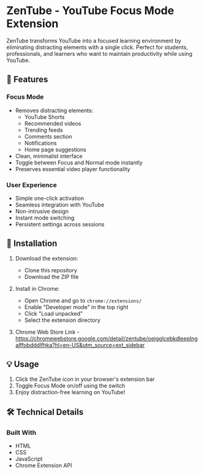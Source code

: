 # ZenTube - YouTube Focus Mode Extension

ZenTube transforms YouTube into a focused learning environment by eliminating distracting elements with a single click. Perfect for students, professionals, and learners who want to maintain productivity while using YouTube.

## 🎯 Features

### Focus Mode
- Removes distracting elements:
  - YouTube Shorts
  - Recommended videos
  - Trending feeds
  - Comments section
  - Notifications
  - Home page suggestions
- Clean, minimalist interface
- Toggle between Focus and Normal mode instantly
- Preserves essential video player functionality

### User Experience
- Simple one-click activation
- Seamless integration with YouTube
- Non-intrusive design
- Instant mode switching
- Persistent settings across sessions

## 🚀 Installation

1. Download the extension:
   - Clone this repository
   - Download the ZIP file

2. Install in Chrome:
   - Open Chrome and go to `chrome://extensions/`
   - Enable "Developer mode" in the top right
   - Click "Load unpacked"
   - Select the extension directory
     
3. Chrome Web Store Link - https://chromewebstore.google.com/detail/zentube/oejgglcebkdleeplngalffobdddlfhka?hl=en-US&utm_source=ext_sidebar
       
## 💡 Usage

1. Click the ZenTube icon in your browser's extension bar
2. Toggle Focus Mode on/off using the switch
3. Enjoy distraction-free learning on YouTube!

## 🛠️ Technical Details

### Built With
- HTML
- CSS
- JavaScript
- Chrome Extension API
